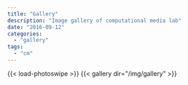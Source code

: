 ```yaml
---
title: "Gallery"
description: "Image gallery of computational media lab"
date: "2016-09-12"
categories:
  - "gallery"
tags:
  - "cm"
---
```

{{< load-photoswipe >}}
{{< gallery dir="/img/gallery" >}}